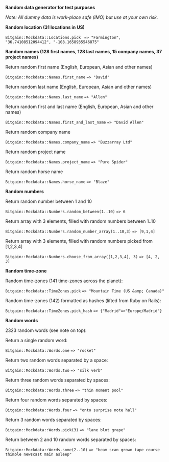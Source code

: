 **Random data generator for test purposes**

_Note: All dummy data is work-place safe (IMO) but use at your own risk._

**Random location (31 locations in US)**

`Bitgain::Mockdata::Locations.pick `
`=> "Farmington", "36.74108512094412", "-108.1658935546875"`

**Random names (128 first names, 128 last names, 15 company names, 37 project names)**

Return random first name (English, European, Asian and other names)

`Bitgain::Mockdata::Names.first_name`
`=> "David"`

Return random last name (English, European, Asian and other names)

`Bitgain::Mockdata::Names.last_name`
`=> "Allen"`

Return random first and last name (English, European, Asian and other names)

`Bitgain::Mockdata::Names.first_and_last_name`
`=> "David Allen"`

Return random company name

`Bitgain::Mockdata::Names.company_name`
`=> "Buzzarray Ltd"`

Return random project name

`Bitgain::Mockdata::Names.project_name`
`=> "Pure Spider"`

Return random horse name

`Bitgain::Mockdata::Names.horse_name`
`=> "Blaze"`

**Random numbers**

Return random number between 1 and 10

`Bitgain::Mockdata::Numbers.random_between(1..10)`
`=> 6`

Return array with 3 elements, filled with random numbers between 1..10

`Bitgain::Mockdata::Numbers.random_number_array(1..10,3)`
`=> [9,1,4]`

Return array with 3 elements, filled with random numbers picked from [1,2,3,4]

`Bitgain::Mockdata::Numbers.choose_from_array([1,2,3,4], 3)`
`=> [4, 2, 3]`

**Random time-zone**

Random time-zones (141 time-zones across the planet):

`Bitgain::Mockdata::TimeZones.pick`
`=> "Mountain Time (US &amp; Canada)"`

Random time-zones (142) formatted as hashes (lifted from Ruby on Rails):

`Bitgain::Mockdata::TimeZones.pick_hash`
`=> {"Madrid"=>"Europe/Madrid"}`

**Random words**

2323 random words (see note on top):

Return a single random word:

`Bitgain::Mockdata::Words.one`
`=> "rocket"`

Return two random words separated by a space:

`Bitgain::Mockdata::Words.two`
`=> "silk verb"`

Return three random words separated by spaces:

`Bitgain::Mockdata::Words.three`
`=> "thin moment pool"`

Return four random words separated by spaces:

`Bitgain::Mockdata::Words.four`
`=> "onto surprise note hall"`

Return 3 random words separated by spaces:

`Bitgain::Mockdata::Words.pick(3)`
`=> "lane blot grape"`

Return between 2 and 10 random words separated by spaces:

`Bitgain::Mockdata::Words.some(2..10)`
`=> "beam scan grown tape course thimble newscast main asleep"`
